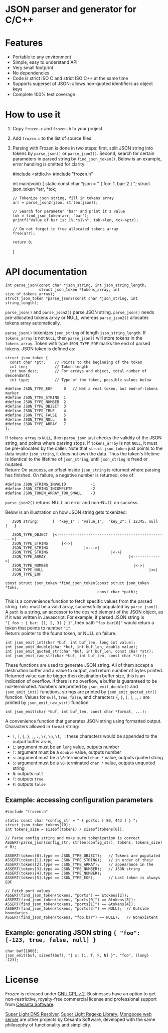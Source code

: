 JSON parser and generator for C/C++
===========================================

# Features

   * Portable to any environment
   * Simple, easy to understand API
   * Very small footprint
   * No dependencies
   * Code is strict ISO C and strict ISO C++ at the same time
   * Supports superset of JSON: allows non-quoted identifiers as object keys
   * Complete 100% test coverage

# How to use it

   1. Copy `frozen.c` and `frozen.h` to your project
   2. Add `frozen.c` to the list of source files
   3. Parsing with Frozen is done in two steps: first, split JSON string
      into tokens by `parse_json()` or `parse_json2()`.
      Second, search for certain
      parameters in parsed string by `find_json_token()`. Below is an example,
      error handling is omitted for clarity:


        #include <stdio.h>
        #include "frozen.h"

        int main(void) {
          static const char *json = " { foo: 1, bar: 2 } ";
          struct json_token *arr, *tok;

          // Tokenize json string, fill in tokens array
          arr = parse_json2(json, strlen(json));

          // Search for parameter "bar" and print it's value
          tok = find_json_token(arr, "bar");
          printf("Value of bar is: [%.*s]\n", tok->len, tok->ptr);

          // Do not forget to free allocated tokens array
          free(arr);

          return 0;
        }

# API documentation

    int parse_json(const char *json_string, int json_string_length,
                   struct json_token *tokens_array, int size_of_tokens_array);
    struct json_token *parse_json2(const char *json_string, int string_length);

`parse_json()` and `parse_json2()` parse JSON string.
`parse_json()` needs pre-allocated tokens array or NULL, whereas
`parse_json2()` allocates tokens array automatically.


`parse_json()` tokenizes `json_string` of length `json_string_length`.
If `tokens_array` is not `NULL`, then `parse_json()` will store tokens
in the `tokens_array`. Token with type
`JSON_TYPE_EOF` marks the end of parsed tokens. JSON token is defined as:

    struct json_token {
      const char *ptr;    // Points to the beginning of the token
      int len;            // Token length
      int num_desc;       // For arrays and object, total number of descendants
      int type;           // Type of the token, possible values below

    #define JSON_TYPE_EOF     0   // Not a real token, but end-of-tokens marker
    #define JSON_TYPE_STRING  1
    #define JSON_TYPE_NUMBER  2
    #define JSON_TYPE_OBJECT  3
    #define JSON_TYPE_TRUE    4
    #define JSON_TYPE_FALSE   5
    #define JSON_TYPE_NULL    6
    #define JSON_TYPE_ARRAY   7
    };

If `tokens_array` is `NULL`, then `parse_json` just checks the validity of
the JSON string, and points where parsing stops. If `tokens_array` is not
`NULL`, it must be pre-allocated by the caller. Note that `struct json_token`
just points to the data inside `json_string`, it does not own the data. Thus
the token's lifetime is identical to the lifetime of `json_string`, until
`json_string` is freed or mutated.  
Return: On success, an offset inside `json_string` is returned
where parsing has finished. On failure, a negative number is
returned, one of:

    #define JSON_STRING_INVALID           -1
    #define JSON_STRING_INCOMPLETE        -2
    #define JSON_TOKEN_ARRAY_TOO_SMALL    -3

`parse_json2()` returns NULL on error and non-NULL on success.

Below is an illustration on how JSON string gets tokenized:

       JSON string:      {  "key_1" : "value_1",  "key_2": [ 12345, null  ]   }

       JSON_TYPE_OBJECT  |<-------------------------------------------------->|
       JSON_TYPE_STRING      |<->|
       JSON_TYPE_STRING                |<--->|
       JSON_TYPE_STRING                            |<->|
       JSON_TYPE_ARRAY                                     |<------------>|
       JSON_TYPE_NUMBER                                      |<->|
       JSON_TYPE_NULL                                               |<>|
       JSON_TYPE_EOF

<!-- -->

    const struct json_token *find_json_token(const struct json_token *toks,
                                             const char *path);

This is a convenience function to fetch specific values from the parsed
string. `toks` must be a valid array, successfully populated by `parse_json()`.
A `path` is a string, an accessor to the desired element of the JSON object,
as if it was written in Javascript. For example, if parsed JSON string is  
`"{ foo : { bar: [1, 2, 3] } }"`, then path `"foo.bar[0]"` would return a token
that points to number `"1"`.  
Return: pointer to the found token, or NULL on failure.


    int json_emit_int(char *buf, int buf_len, long int value);
    int json_emit_double(char *buf, int buf_len, double value);
    int json_emit_quoted_str(char *buf, int buf_len, const char *str);
    int json_emit_raw_str(char *buf, int buf_len, const char *str);

These functions are used to generate JSON string. All of them accept
a destination buffer and a value to output, and return number of bytes printed.
Returned value can be bigger then destination buffer size, this is an
indication of overflow. If there is no overflow, a buffer is guaranteed to
be nul-terminated. Numbers are printed by `json_emit_double()` and
`json_emit_int()` functions, strings are printed by `json_emit_quoted_str()`
function. Values for `null`, `true`, `false`, and characters
`{`, `}`, `[`, `]`, `,`, `:` are printed by
`json_emit_raw_str()` function.

    int json_emit(char *buf, int buf_len, const char *format, ...);

A convenience function that generates JSON string using formatted output.
Characters allowed in `format` string:

- `[`, `]`, `{`, `}`, `,`, `:`, `\r`, `\n`, `\t`, ` `: these characters
would be appended to the output buffer as-is,
- `i`: argument must be an `long` value, outputs number
- `f`: argument must be a `double` value, outputs number
- `s`: argument must be a `\0`-terminated `char *` value, outputs quoted string
- `S`: argument must be a `\0`-terminated `char *` value, outputs unquoted string
- `N`: outputs `null`
- `T`: outputs `true`
- `F`: outputs `false`

## Example: accessing configuration parameters

    #include "frozen.h"

    static const char *config_str = " { ports: [ 80, 443 ] } ";
    struct json_token tokens[10];
    int tokens_size = sizeof(tokens) / sizeof(tokens[0]);

    // Parse config string and make sure tokenization is correct
    ASSERT(parse_json(config_str, strlen(config_str), tokens, tokens_size) > 0);

    ASSERT(tokens[0].type == JSON_TYPE_OBJECT);   // Tokens are populated
    ASSERT(tokens[1].type == JSON_TYPE_STRING);   // in order of their
    ASSERT(tokens[2].type == JSON_TYPE_ARRAY);    // appearance in the
    ASSERT(tokens[3].type == JSON_TYPE_NUMBER);   // JSON string
    ASSERT(tokens[4].type == JSON_TYPE_NUMBER);
    ASSERT(tokens[5].type == JSON_TYPE_EOF);      // Last token is always EOF

    // Fetch port values
    ASSERT(find_json_token(tokens, "ports") == &tokens[2]);
    ASSERT(find_json_token(tokens, "ports[0]") == &tokens[3]);
    ASSERT(find_json_token(tokens, "ports[1]") == &tokens[4]);
    ASSERT(find_json_token(tokens, "ports[3]") == NULL);  // Outside boundaries
    ASSERT(find_json_token(tokens, "foo.bar") == NULL);   // Nonexistent

## Example: generating JSON string `{ "foo": [-123, true, false, null] }`

    char buf[1000];
    json_emit(buf, sizeof(buf), "{ s: [i, T, F, N] }", "foo", (long) -123);

# License

Frozen is released under
[GNU GPL v.2](http://www.gnu.org/licenses/old-licenses/gpl-2.0.html).
Businesses have an option to get non-restrictive, royalty-free commercial
license and professional support from
[Cesanta Software](http://cesanta.com).

[Super Light DNS Resolver](https://github.com/cesanta/sldr),
[Super Light Regexp Library](https://github.com/cesanta/slre),
[Mongoose web server](https://github.com/cesanta/mongoose)
are other projects by Cesanta Software, developed with the same philosophy
of functionality and simplicity.

